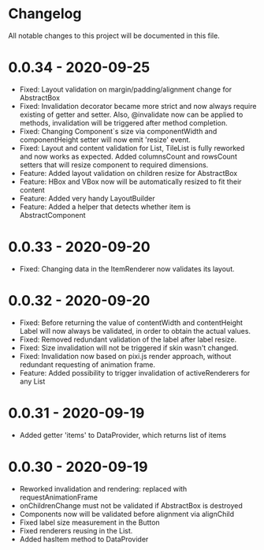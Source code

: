 # Changelog
All notable changes to this project will be documented in this file.

# 0.0.34 - 2020-09-25
- Fixed: Layout validation on margin/padding/alignment change for AbstractBox
- Fixed: Invalidation decorator became more strict and now always require existing of getter and setter. Also, @invalidate now can be applied to methods, invalidation will be triggered after method completion.
- Fixed: Changing Component`s size via componentWidth and componentHeight setter will now emit 'resize' event.
- Fixed: Layout and content validation for List, TileList is fully reworked and now works as expected. Added columnsCount and rowsCount setters that will resize component to required dimensions.
- Feature: Added layout validation on children resize for AbstractBox
- Feature: HBox and VBox now will be automatically resized to fit their content
- Feature: Added very handy LayoutBuilder
- Feature: Added a helper that detects whether item is AbstractComponent

# 0.0.33 - 2020-09-20
- Fixed: Changing data in the ItemRenderer now validates its layout.

# 0.0.32 - 2020-09-20
- Fixed: Before returning the value of contentWidth and contentHeight Label will now always be validated, in order to obtain the actual values.
- Fixed: Removed redundant validation of the label after label resize.
- Fixed: Size invalidation will not be triggered if skin wasn't changed.
- Fixed: Invalidation now based on pixi.js render approach, without redundant requesting of animation frame.
- Feature: Added possibility to trigger invalidation of activeRenderers for any List

# 0.0.31 - 2020-09-19
- Added getter 'items' to DataProvider, which returns list of items

# 0.0.30 - 2020-09-19
- Reworked invalidation and rendering: replaced with requestAnimationFrame
- onChildrenChange must not be validated if AbstractBox is destroyed
- Components now will be validated before alignment via alignChild
- Fixed label size measurement in the Button
- Fixed renderers reusing in the List.
- Added hasItem method to DataProvider
